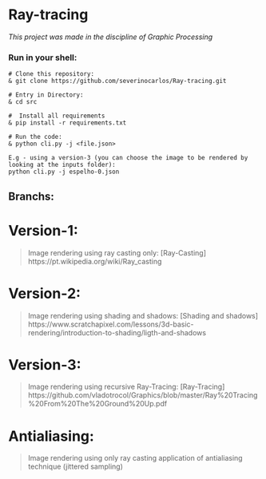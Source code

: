 # Ray-tracing
*This project was made in the discipline of Graphic Processing*

### Run in your shell:
```
# Clone this repository:
& git clone https://github.com/severinocarlos/Ray-tracing.git

# Entry in Directory:
& cd src

#  Install all requirements
& pip install -r requirements.txt

# Run the code:
& python cli.py -j <file.json>

E.g - using a version-3 (you can choose the image to be rendered by looking at the inputs folder): 
python cli.py -j espelho-0.json

```

## Branchs:

# Version-1:
<blockquote>Image rendering using ray casting only: [Ray-Casting] https://pt.wikipedia.org/wiki/Ray_casting</blockquote>

# Version-2:
<blockquote>Image rendering using shading and shadows: [Shading and shadows] https://www.scratchapixel.com/lessons/3d-basic-rendering/introduction-to-shading/ligth-and-shadows</blockquote>
 
# Version-3:
<blockquote>Image rendering using recursive Ray-Tracing: [Ray-Tracing] https://github.com/vladotrocol/Graphics/blob/master/Ray%20Tracing%20From%20The%20Ground%20Up.pdf</blockquote>

# Antialiasing:
<blockquote>Image rendering using only ray casting application of antialiasing technique (jittered sampling)</blockquote>

